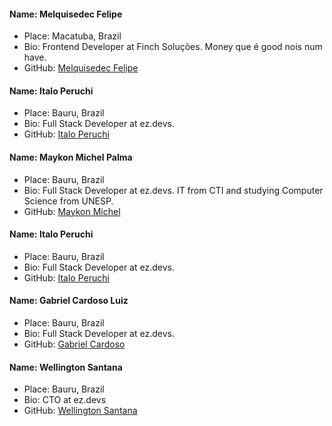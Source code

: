 #### Name: Melquisedec Felipe
 - Place: Macatuba, Brazil
 - Bio: Frontend Developer at Finch Soluções. Money que é good nois num have. 
 - GitHub: [Melquisedec Felipe](https://github.com/melquisedecfelipe)

#### Name: Italo Peruchi
 - Place: Bauru, Brazil
 - Bio: Full Stack Developer at ez.devs.
 - GitHub: [Italo Peruchi](https://github.com/itlpps)

#### Name: Maykon Michel Palma
- Place: Bauru, Brazil
- Bio: Full Stack Developer at ez.devs. IT from CTI and studying Computer Science from UNESP.
- GitHub: [Maykon Michel](https://github.com/maykonmichel)

#### Name: Italo Peruchi
 - Place: Bauru, Brazil
 - Bio: Full Stack Developer at ez.devs.
 - GitHub: [Italo Peruchi](https://github.com/itlpps)
 
 #### Name: Gabriel Cardoso Luiz
- Place: Bauru, Brazil
- Bio: Full Stack Developer at ez.devs.
- GitHub: [Gabriel Cardoso](https://github.com/cardoso010)

#### Name: Wellington Santana
 - Place: Bauru, Brazil
 - Bio: CTO at ez.devs 
 - GitHub: [Wellington Santana](https://github.com/Wellington01)
